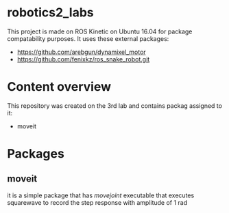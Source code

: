 # robotics2_labs
This project is made on ROS Kinetic on Ubuntu 16.04 for package compatability purposes.
It uses these external packages:
* https://github.com/arebgun/dynamixel_motor
* https://github.com/fenixkz/ros_snake_robot.git

# Content overview
This repository was created on the 3rd lab and contains packag assigned to it:
* moveit

# Packages
## moveit
it is a simple package that has *movejoint* executable that executes squarewave to record the step response with amplitude of 1 rad
